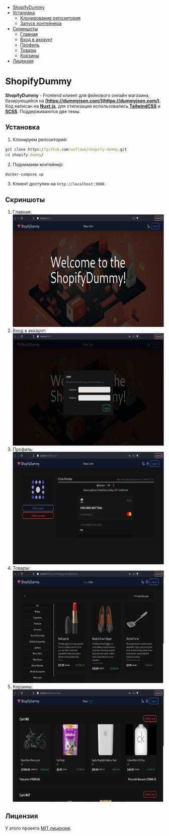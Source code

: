 - [ShopifyDummy](#shopifydummy)
- [Установка](#установка)
    - [Клонирование репозитория](#клонирование-репозитория)
    - [Запуск контейнера](#запуск-контейнера)
- [Скриншоты](#скриншоты)
    - [Главная](#главная)
    - [Вход в аккаунт](#вход-в-аккаунт)
    - [Профиль](#профиль)
    - [Товары](#товары)
    - [Корзины](#корзины)
- [Лицензия](#лицензия)

# ShopifyDummy
__ShopifyDummy__ - Frontend клиент для фейкового онлайн магазина, базирующийся на __[https://dummyjson.com/](https://dummyjson.com/)__. 
Код написан на __[Nuxt.js](https://nuxt.com/)__, для стилизации использовались __[TailwindCSS](https://tailwindcss.com/)__ и 
__[SCSS](https://sass-lang.com/)__. Поддерживаются две темы.

## Установка
1. Клонируем репозиторий:

```cmd
git clone https://github.com/waflawe/shopify-dummy.git
cd shopify-dummy/
```
2. Поднимаем контейнер:
```cmd
docker-compose up
```
3. Клиент доступен на `http://localhost:3000`.

## Скриншоты

1. Главная:<br>
   <img alt="image" height="356" src=".githubscreenshots/index.png" width="700"/>
2. Вход в аккаунт:<br>
   <img alt="image" height="356" src=".githubscreenshots/login.png" width="700"/>
3. Профиль:<br>
   <img alt="image" height="356" src=".githubscreenshots/account.png" width="700"/>
4. Товары:<br>
   <img alt="image" height="356" src=".githubscreenshots/products.png" width="700"/>
5. Корзины:<br>
   <img alt="image" height="356" src=".githubscreenshots/carts.png" width="700"/>

## Лицензия

У этого проекта [MIT лицензия](https://github.com/waflawe/shopify-dummy/blob/main/LICENSE).
